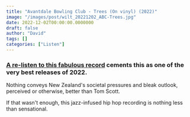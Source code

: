 ```yaml
---
title: "Avantdale Bowling Club - Trees (On vinyl) (2022)"
image: "/images/post/wilt_20221202_ABC-Trees.jpg"
date: 2022-12-02T00:00:00.0000000
draft: false
author: "David"
tags: []
categories: ["Listen"]
---
```

### [A re-listen to this fabulous record](http://www.shutupandlisten.co.nz/what-im-listening-too/2022/10/9/avantdale-bowling-club-trees-2022) cements this as one of the very best releases of 2022.

 Nothing conveys New Zealand's societal pressures and bleak outlook, perceived or otherwise, better than Tom Scott.

 If that wasn't enough, this jazz-infused hip hop recording is nothing less than sensational.